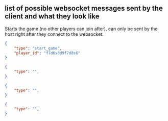## list of possible websocket messages sent by the client and what they look like

Starts the game (no other players can join after), can only be sent by the host right after they connect to the websocket:
```json
{
    "type": "start_game",
    "player_id": "f7d6s8d9f7d8s6"
}
```

```json
{
    "type": "",
}
```

```json
{
    "type": "",
}
```

```json
{
    "type": "",
}
```
